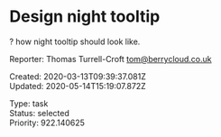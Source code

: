 # Design night tooltip

? how night tooltip should look like.

Reporter: Thomas Turrell-Croft <tom@berrycloud.co.uk>  

Created: 2020-03-13T09:39:37.081Z  
Updated: 2020-05-14T15:19:07.872Z

Type: task  
Status: selected  
Priority: 922.140625
